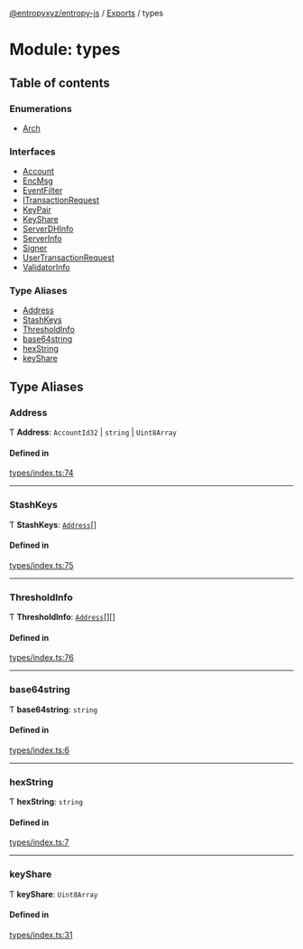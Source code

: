[@entropyxyz/entropy-js](../README.md) / [Exports](../modules.md) / types

# Module: types

## Table of contents

### Enumerations

- [Arch](../enums/types.Arch.md)

### Interfaces

- [Account](../interfaces/types.Account.md)
- [EncMsg](../interfaces/types.EncMsg.md)
- [EventFilter](../interfaces/types.EventFilter.md)
- [ITransactionRequest](../interfaces/types.ITransactionRequest.md)
- [KeyPair](../interfaces/types.KeyPair.md)
- [KeyShare](../interfaces/types.KeyShare.md)
- [ServerDHInfo](../interfaces/types.ServerDHInfo.md)
- [ServerInfo](../interfaces/types.ServerInfo.md)
- [Signer](../interfaces/types.Signer.md)
- [UserTransactionRequest](../interfaces/types.UserTransactionRequest.md)
- [ValidatorInfo](../interfaces/types.ValidatorInfo.md)

### Type Aliases

- [Address](types.md#address)
- [StashKeys](types.md#stashkeys)
- [ThresholdInfo](types.md#thresholdinfo)
- [base64string](types.md#base64string)
- [hexString](types.md#hexstring)
- [keyShare](types.md#keyshare)

## Type Aliases

### Address

Ƭ **Address**: `AccountId32` \| `string` \| `Uint8Array`

#### Defined in

[types/index.ts:74](https://github.com/entropyxyz/entropy-js/blob/b4c1b9b/src/types/index.ts#L74)

___

### StashKeys

Ƭ **StashKeys**: [`Address`](types.md#address)[]

#### Defined in

[types/index.ts:75](https://github.com/entropyxyz/entropy-js/blob/b4c1b9b/src/types/index.ts#L75)

___

### ThresholdInfo

Ƭ **ThresholdInfo**: [`Address`](types.md#address)[][]

#### Defined in

[types/index.ts:76](https://github.com/entropyxyz/entropy-js/blob/b4c1b9b/src/types/index.ts#L76)

___

### base64string

Ƭ **base64string**: `string`

#### Defined in

[types/index.ts:6](https://github.com/entropyxyz/entropy-js/blob/b4c1b9b/src/types/index.ts#L6)

___

### hexString

Ƭ **hexString**: `string`

#### Defined in

[types/index.ts:7](https://github.com/entropyxyz/entropy-js/blob/b4c1b9b/src/types/index.ts#L7)

___

### keyShare

Ƭ **keyShare**: `Uint8Array`

#### Defined in

[types/index.ts:31](https://github.com/entropyxyz/entropy-js/blob/b4c1b9b/src/types/index.ts#L31)
